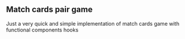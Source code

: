 
## Match cards pair game

Just a very quick and simple implementation of match cards game with functional components hooks


